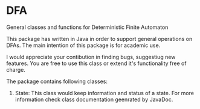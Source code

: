 # DFA
General classes and functions for Deterministic Finite Automaton

This package has written in Java in order to support general operations on DFAs. The main intention of this package is for academic use.

I would appreciate your contibution in finding bugs, suggestiug new features. You are free to use this class or extend it's functionality free of charge.

The package contains following classes:

1. State: This class would keep information and status of a state. For more information check class documentation geenrated by JavaDoc.
